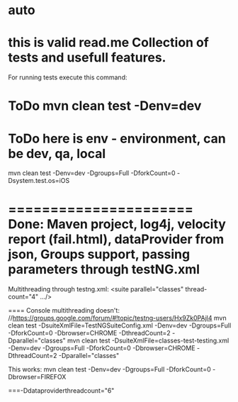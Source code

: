 # auto
this is valid read.me
Collection of tests and usefull features.
======================
For running tests execute this command:
# ToDo mvn clean test -Denv=dev
# ToDo here is env - environment, can be dev, qa, local
 mvn clean test -Denv=dev -Dgroups=Full -DforkCount=0 -Dsystem.test.os=iOS

======================
Done:
Maven project,
log4j,
velocity report (fail.html),
dataProvider from json,
Groups support,
passing parameters through testNG.xml
======================

Multithreading through testng.xml:
<suite parallel="classes" thread-count="4" .../>

====
Console multithreading doesn't:
//https://groups.google.com/forum/#!topic/testng-users/Hx9Zk0PAjl4
mvn clean test -DsuiteXmlFile=TestNGSuiteConfig.xml -Denv=dev -Dgroups=Full -DforkCount=0 -Dbrowser=CHROME -DthreadCount=2 -Dparallel="classes"
mvn clean test -DsuiteXmlFile=classes-test-testing.xml -Denv=dev -Dgroups=Full -DforkCount=0 -Dbrowser=CHROME -DthreadCount=2 -Dparallel="classes"

This works:
mvn clean test -Denv=dev -Dgroups=Full -DforkCount=0 -Dbrowser=FIREFOX

===-Ddataproviderthreadcount="6"